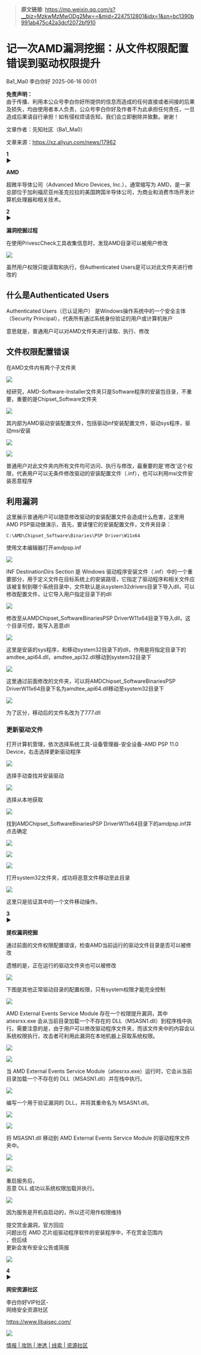 > **原文链接**: https://mp.weixin.qq.com/s?__biz=MzkwMzMwODg2Mw==&mid=2247512801&idx=1&sn=bc1390b991ab475c42a3dcf2072bf910

#  记一次AMD漏洞挖掘：从文件权限配置错误到驱动权限提升  
Ba1_Ma0  李白你好   2025-06-16 00:01  
  
**免责声明：**  
由于传播、利用本公众号李白你好所提供的信息而造成的任何直接或者间接的后果及损失，均由使用者本人负责，公众号李白你好及作者不为此承担任何责任，一旦造成后果请自行承担！如有侵权烦请告知，我们会立即删除并致歉。谢谢！  
  
  
文章作者：先知社区（Ba1_Ma0）  
  
文章来源：https://xz.aliyun.com/news/17962  
  
  
**1**  
►  
  
**AMD**  
  
  
超微半导体公司（Advanced Micro Devices, Inc.），通常缩写为 AMD，是一家总部位于加利福尼亚州圣克拉拉的美国跨国半导体公司，为商业和消费市场开发计算机处理器和相关技术。  
  
  
**2**  
►  
  
**漏洞挖掘过程**  
  
  
在使用PrivescCheck工具收集信息时，发现AMD目录可以被用户修改  
  
![](https://mmbiz.qpic.cn/mmbiz_png/XoIcX2HtlUBEokcBtic8V9SHP89CYeDLiaiaUzI8OCHJgibnwwk6XbLRnFMkoE1BOMTht8WjuiakcjshVO5eUDotJeg/640?wx_fmt=png&from=appmsg "")  
  
  
虽然用户权限只能读取和执行，但Authenticated Users是可以对此文件夹进行修改的  
  
## 什么是Authenticated Users  
  
  
Authenticated Users（已认证用户） 是Windows操作系统中的一个安全主体（Security Principal），代表所有通过系统身份验证的用户或计算机账户  
  
  
意思就是，普通用户可以对AMD文件夹进行读取、执行、修改  
  
## 文件权限配置错误  
  
  
在AMD文件内有两个子文件夹  
  
  
![](https://mmbiz.qpic.cn/mmbiz_png/XoIcX2HtlUBEokcBtic8V9SHP89CYeDLianmb0QGFHibMkjO0Z4ppesagocyd3L6TDEQQuL9FcSpaV3U7kDP3w5kA/640?wx_fmt=png&from=appmsg "")  
  
  
经研究，AMD-Software-Installer文件夹只是Software程序的安装包目录，不重要，重要的是Chipset_Software文件夹  
  
  
![](https://mmbiz.qpic.cn/mmbiz_png/XoIcX2HtlUBEokcBtic8V9SHP89CYeDLiao2WEPZVAf1WBozAhYWMv75cbwb76XvFkcahQrtRk1pgP7kibZ9AkDUw/640?wx_fmt=png&from=appmsg "")  
  
  
其内部为AMD驱动安装配置文件，包括驱动inf安装配置文件，驱动sys程序，驱动msi安装  
  
  
![](https://mmbiz.qpic.cn/mmbiz_png/XoIcX2HtlUBEokcBtic8V9SHP89CYeDLiaPd70FQq3IQpWVTWCcgic9zTyloeQ2b66hXGW1gcIInFKfdhE6R8bMIw/640?wx_fmt=png&from=appmsg "")  
  
  
![](https://mmbiz.qpic.cn/mmbiz_png/XoIcX2HtlUBEokcBtic8V9SHP89CYeDLiaCXSc0sq2lrsR8wjicsde9Q7ZOwib5BoOqWFnuibsSXaRz4ezODYG1RRzg/640?wx_fmt=png&from=appmsg "")  
  
  
普通用户对此文件夹内所有文件均可访问、执行与修改，最重要的是'修改'这个权限，代表用户可以无条件修改驱动的安装配置文件（.inf），也可以利用msi文件安装恶意程序  
  
## 利用漏洞  
  
  
这里展示普通用户可以随意修改驱动的安装配置文件会造成什么危害，这里用AMD PSP驱动做演示，首先，要读懂它的安装配置文件，文件夹目录：  

```
C:\AMD\Chipset_Software\Binaries\PSP Driver\W11x64
```

  
使用文本编辑器打开amdpsp.inf  
  
  
![](https://mmbiz.qpic.cn/mmbiz_png/XoIcX2HtlUBEokcBtic8V9SHP89CYeDLiaiciaV6libQwJGvrsRicvPc7KdfXpplL32icAD6uq5245DHB3Ific0kGJRqkg/640?wx_fmt=png&from=appmsg "")  
  
  
INF DestinationDirs Section 是 Windows 驱动程序安装文件（.inf）中的一个重要部分，用于定义文件在目标系统上的安装路径，它指定了驱动程序和相关文件应该被复制到哪个系统目录中，文件默认是从system32drivers目录下导入dll，可以修改配置文件，让它导入用户指定目录下的dll  
  
  
![](https://mmbiz.qpic.cn/mmbiz_png/XoIcX2HtlUBEokcBtic8V9SHP89CYeDLiajDfKzYpZraNBBqKQJIK4mBR8tUK1W1BFB15mpw1WGDfF8jRs6HA0yA/640?wx_fmt=png&from=appmsg "")  
  
  
修改至从AMDChipset_SoftwareBinariesPSP DriverW11x64目录下导入dll，这个目录可控，能写入恶意dll  
  
  
![](https://mmbiz.qpic.cn/mmbiz_png/XoIcX2HtlUBEokcBtic8V9SHP89CYeDLiaAohRzicI3KicuOs1UiaGd0KLW8sjJDD47yIvB9iaS4TAqjiaGuZ5ticpfZuA/640?wx_fmt=png&from=appmsg "")  
  
  
这里是安装的sys程序，和移动system32目录下的dll，作用是将指定目录下的amdtee_api64.dll，amdtee_api32.dll移动到system32目录下  
  
  
![](https://mmbiz.qpic.cn/mmbiz_png/XoIcX2HtlUBEokcBtic8V9SHP89CYeDLiazOBibSXqcLuJTD7VdRbEOkRshNdXhQsMJkHogtPpWpseDX5AsqIMlkQ/640?wx_fmt=png&from=appmsg "")  
  
  
这里通过前面修改的文件夹，可以将AMDChipset_SoftwareBinariesPSP DriverW11x64目录下名为amdtee_api64.dll移动至system32目录下  
  
  
![](https://mmbiz.qpic.cn/mmbiz_png/XoIcX2HtlUBEokcBtic8V9SHP89CYeDLiaElxmwmGCqFt3XhzXlhxibBH6TC2kPicNy4KsrH7YzxwwvvQtzEicUPmxw/640?wx_fmt=png&from=appmsg "")  
  
  
为了区分，移动后的文件名改为了777.dll  
  
### 更新驱动文件  
  
  
打开计算机管理，依次选择系统工具-设备管理器-安全设备-AMD PSP 11.0 Device，右击选择更新驱动程序  
  
  
![](https://mmbiz.qpic.cn/mmbiz_png/XoIcX2HtlUBEokcBtic8V9SHP89CYeDLiaSNPZtKYiarqUVKibGIegqaaSwbJiaPpCgWr8DMtP66YI0j7swtYOSRHmA/640?wx_fmt=png&from=appmsg "")  
  
  
选择手动查找并安装驱动  
  
  
![](https://mmbiz.qpic.cn/mmbiz_png/XoIcX2HtlUBEokcBtic8V9SHP89CYeDLiaFKUKric1KXDbzJLUREChcM6niamJza6yOJ16DiaPkQticFbTVXxibXibzLJg/640?wx_fmt=png&from=appmsg "")  
  
  
选择从本地获取  
  
  
![](https://mmbiz.qpic.cn/mmbiz_png/XoIcX2HtlUBEokcBtic8V9SHP89CYeDLiadANTQfclmdKN9TIHEOmDoIDYYvx6jvDT470YuYKy2giaIQvla36UEWw/640?wx_fmt=png&from=appmsg "")  
  
  
找到AMDChipset_SoftwareBinariesPSP DriverW11x64目录下的amdpsp.inf并点击确定  
  
  
![](https://mmbiz.qpic.cn/mmbiz_png/XoIcX2HtlUBEokcBtic8V9SHP89CYeDLiaroyKXibEyD5YLagpIKP1HrBRhs76SCjVjEXjA0WIfHWXEgRqlUyeo2Q/640?wx_fmt=png&from=appmsg "")  
  
  
![](https://mmbiz.qpic.cn/mmbiz_png/XoIcX2HtlUBEokcBtic8V9SHP89CYeDLiaGGPXDwE4Y6BicsZnTm2QJCd4Y95SFu1q64ExSCXdkYyk65qujicrVX4Q/640?wx_fmt=png&from=appmsg "")  
  
  
![](https://mmbiz.qpic.cn/mmbiz_png/XoIcX2HtlUBEokcBtic8V9SHP89CYeDLiabQGuDZz6r6iaCUl84S0wSbvl7CCbjkU2Uia6CkY5yUJe6DyeKLYDiaHvg/640?wx_fmt=png&from=appmsg "")  
  
  
打开system32文件夹，成功将恶意文件移动至此目录  
  
  
![](https://mmbiz.qpic.cn/mmbiz_png/XoIcX2HtlUBEokcBtic8V9SHP89CYeDLiaPGqrmHuvia63pMQ2UxgkB6g0ARmMPMmxfzudvP7zL395KZMaDSiaUIIw/640?wx_fmt=png&from=appmsg "")  
  
  
这里只是验证其中的一个文件移动操作。  
  
  
**3**  
►  
  
**提权漏洞挖掘**  
  
  
通过前面的文件权限配置错误，检查AMD当前运行的驱动文件目录是否可以被修改  
  
  
遗憾的是，正在运行的驱动文件夹也可以被修改  
  
  
![](https://mmbiz.qpic.cn/mmbiz_png/XoIcX2HtlUBEokcBtic8V9SHP89CYeDLiaLmgNumA28RvoiaE0s9lay9JYtAcGHy2c9NJfbIQkA4PreJL7eohhshg/640?wx_fmt=png&from=appmsg "")  
  
  
下图是其他正常驱动目录的配置权限，只有system权限才能完全控制  
  
  
![](https://mmbiz.qpic.cn/mmbiz_png/XoIcX2HtlUBEokcBtic8V9SHP89CYeDLiawd8iacpjunScI0AOaVQHAYCp0HhficamGcmmBHpQoHpXibFOFfdrwfRsw/640?wx_fmt=png&from=appmsg "")  
  
  
AMD External Events Service Module 存在一个权限提升漏洞，其中 atiesrxx.exe 会从当前目录加载一个不存在的 DLL（MSASN1.dll）到程序栈中执行。需要注意的是，由于用户可以修改驱动程序文件夹，而该文件夹中的内容会以系统权限执行，攻击者可利用此漏洞在本地机器上获取系统权限。  
  
  
![](https://mmbiz.qpic.cn/mmbiz_png/XoIcX2HtlUBEokcBtic8V9SHP89CYeDLiaDhf5m7giaosE9x67GrHx6aZIagNXTyib6Yyh0nJ13CG8hMPcAycibghFg/640?wx_fmt=png&from=appmsg "")  
  
  
![](https://mmbiz.qpic.cn/mmbiz_png/XoIcX2HtlUBEokcBtic8V9SHP89CYeDLiaKicsSiaK19vt3QZ2OL6AImu8rIkA8CY98ia9VxdmHNmkibMA89z9heOMbQ/640?wx_fmt=png&from=appmsg "")  
  
  
当 AMD External Events Service Module（atiesrxx.exe）运行时，它会从当前目录加载一个不存在的 DLL（MSASN1.dll）并在栈中执行。  
  
  
![](https://mmbiz.qpic.cn/mmbiz_png/XoIcX2HtlUBEokcBtic8V9SHP89CYeDLia0rsAomkj2SJWeoLtouWUyOJWx0wLnSAfySwzhURMMBTmHQGW1cj5xA/640?wx_fmt=png&from=appmsg "")  
  
  
编写一个用于验证漏洞的 DLL，并将其重命名为 MSASN1.dll。  
  
  
![](https://mmbiz.qpic.cn/mmbiz_png/XoIcX2HtlUBEokcBtic8V9SHP89CYeDLiavlicHwibtKKrtxx2rxiaJMzf6fMnb872IVEXHlMG8S8f2KrGibhtLB2sfA/640?wx_fmt=png&from=appmsg "")  
  
  
![](https://mmbiz.qpic.cn/mmbiz_png/XoIcX2HtlUBEokcBtic8V9SHP89CYeDLiaZDXaMK5b5P8Psp0MdGHLrHtlns9ajARaDmHibx7bnI2suibxGXhhqCdw/640?wx_fmt=png&from=appmsg "")  
  
  
将 MSASN1.dll 移动到 AMD External Events Service Module 的驱动程序文件夹中。  
  
  
![](https://mmbiz.qpic.cn/mmbiz_png/XoIcX2HtlUBEokcBtic8V9SHP89CYeDLiaMycGx0brAmXib5v5ibnxG5z0zuzibcmAY4XL9ASO0D39LKppgyUdBZ78Q/640?wx_fmt=png&from=appmsg "")  
  
  
![](https://mmbiz.qpic.cn/mmbiz_png/XoIcX2HtlUBEokcBtic8V9SHP89CYeDLial5cPlL61xnCZ2Qzr5AEHVMZOUB1N5v04qJia6ciaA3zGWibfUhtowj8qQ/640?wx_fmt=png&from=appmsg "")  
  
  
重启服务后，  
恶意 DLL 成功以系统权限加载并执行。  
  
  
![](https://mmbiz.qpic.cn/mmbiz_png/XoIcX2HtlUBEokcBtic8V9SHP89CYeDLiaLjVsiaicAsv7Xiaicf6wEBoyqbJYnOfsxCXyLZIZnwH8D5UA6g0Tb4G6sg/640?wx_fmt=png&from=appmsg "")  
  
  
因为服务是开机自启动的，所以还可用作权限维持  
  
  
提交赏金漏洞，官方回应  
问题出在 AMD 芯片组驱动程序软件的安装程序中，不在赏金范围内  
，但后续  
更新会发布安全公告或简报  
  
  
![](https://mmbiz.qpic.cn/mmbiz_png/XoIcX2HtlUBEokcBtic8V9SHP89CYeDLiac3Ac8a47nCtUicZEyDMhQxicoXkK6ez5z7ptceRyBzM6YQz6t47r5Plg/640?wx_fmt=png&from=appmsg "")  
  
  
  
**4**  
►  
  
**网安资源社区**  
  
  
李白你好VIP社区-  
网络安全资源社区  
  
https://www.libaisec.com/  
  
![](https://mmbiz.qpic.cn/mmbiz_png/XoIcX2HtlUBEokcBtic8V9SHP89CYeDLiaUNPLXJ2hWqGFsGdc7KrRIj2S5PAw97VgGZ8KvVe2prvvQsV5xOiaUEQ/640?wx_fmt=png&from=appmsg "")  
  
[情报 | 攻防 | 渗透 | 线索 | 资源社区](http://mp.weixin.qq.com/s?__biz=MzkwMzMwODg2Mw==&mid=2247511326&idx=1&sn=78f9ccdbc0ea7a06e0f4ab368d5a89f3&chksm=c09ade4ef7ed5758fde517714213faadcd67e5e7c55eda452d581da294a8c396bb1db889042f&scene=21#wechat_redirect)  
  
  
  
